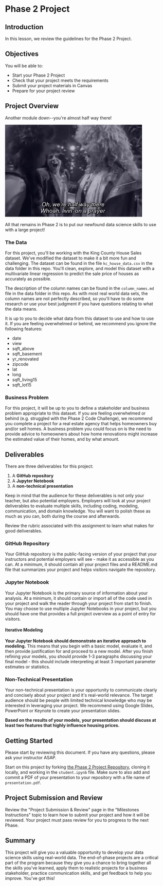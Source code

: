 # Phase 2 Project

## Introduction

In this lesson, we review the guidelines for the Phase 2 Project.

## Objectives

You will be able to:

* Start your Phase 2 Project
* Check that your project meets the requirements
* Submit your project materials in Canvas
* Prepare for your project review

## Project Overview

Another module down--you're almost half way there!

![awesome](https://raw.githubusercontent.com/learn-co-curriculum/dsc-phase-2-project-campus/master/halfway-there.gif)

All that remains in Phase 2 is to put our newfound data science skills to use with a large project!

### The Data

For this project, you'll be working with the King County House Sales dataset. We've modified the dataset to make it a bit more fun and challenging.  The dataset can be found in the file `kc_house_data.csv` in the data folder in this repo. You'll clean, explore, and model this dataset with a multivariate linear regression to predict the sale price of houses as accurately as possible.

The description of the column names can be found in the `column_names.md` file in the data folder in this repo. As with most real world data sets, the column names are not perfectly described, so you'll have to do some research or use your best judgment if you have questions relating to what the data means.

It is up to you to decide what data from this dataset to use and how to use it. If you are feeling overwhelmed or behind, we recommend you ignore the following features:

* date
* view
* sqft_above
* sqft_basement
* yr_renovated
* zipcode
* lat
* long
* sqft_living15
* sqft_lot15

### Business Problem

For this project, it will be up to you to define a stakeholder and business problem appropriate to this dataset. If you are feeling overwhelmed or behind (e.g. struggled with the Phase 2 Code Challenge), we recommend you complete a project for a real estate agency that helps homeowners buy and/or sell homes. A business problem you could focus on is the need to provide advice to homeowners about how home renovations might increase the estimated value of their homes, and by what amount.

## Deliverables

There are three deliverables for this project:

1. A **GitHub repository**
2. A **Jupyter Notebook**
3. A **non-technical presentation**

Keep in mind that the audience for these deliverables is not only your teacher, but also potential employers. Employers will look at your project deliverables to evaluate multiple skills, including coding, modeling, communication, and domain knowledge. You will want to polish these as much as you can, both during the course and afterwards.

Review the rubric associated with this assignment to learn what makes for good deliverables.

### GitHub Repository

Your GitHub repository is the public-facing version of your project that your instructors and potential employers will see - make it as accessible as you can. At a minimum, it should contain all your project files and a README.md file that summarizes your project and helps visitors navigate the repository.

### Jupyter Notebook

Your Jupyter Notebook is the primary source of information about your analysis. At a minimum, it should contain or import all of the code used in your project and walk the reader through your project from start to finish. You may choose to use multiple Jupyter Notebooks in your project, but you should have one that provides a full project overview as a point of entry for visitors.

#### Iterative Modeling

**Your Jupyter Notebook should demonstrate an iterative approach to modeling.** This means that you begin with a basic model, evaluate it, and then provide justification for and proceed to a new model. After you finish refining your models, you should provide 1-3 paragraphs discussing your final model - this should include interpreting at least 3 important parameter estimates or statistics.

### Non-Technical Presentation

Your non-technical presentation is your opportunity to communicate clearly and concisely about your project and it's real-world relevance. The target audience should be people with limited technical knowledge who may be interested in leveraging your project.  We recommend using Google Slides, PowerPoint or Keynote to create your presentation slides.

**Based on the results of your models, your presentation should discuss at least two features that highly influence housing prices.**

## Getting Started

Please start by reviewing this document. If you have any questions, please ask your instructor ASAP.

Start on this project by forking [the Phase 2 Project Repository](https://github.com/learn-co-curriculum/dsc-phase-2-project), cloning it locally, and working in the `student.ipynb` file. Make sure to also add and commit a PDF of your presentation to your repository with a file name of `presentation.pdf`.

## Project Submission and Review

Review the "Project Submission & Review" page in the "Milestones Instructions" topic to learn how to submit your project and how it will be reviewed. Your project must pass review for you to progress to the next Phase.

## Summary

This project will give you a valuable opportunity to develop your data science skills using real-world data. The end-of-phase projects are a critical part of the program because they give you a chance to bring together all the skills you've learned, apply them to realistic projects for a business stakeholder, practice communication skills, and get feedback to help you improve. You've got this!
